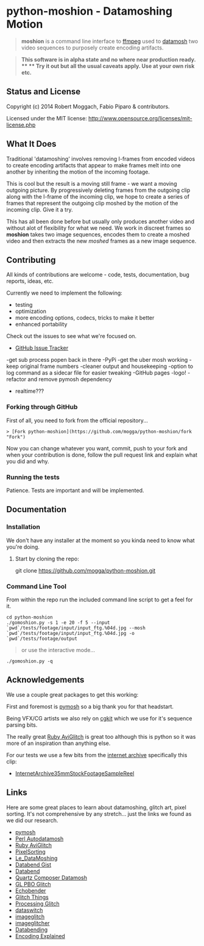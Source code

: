 # python-moshion - Datamoshing Motion

> **moshion** is a command line interface to [ffmpeg](https://www.ffmpeg.org "ffmpeg.org") 
> used to [datamosh](http://knowyourmeme.com/memes/datamoshing "Datamoshing")
> two video sequences to purposely create encoding artifacts.

> **This software is in alpha state and no where near production ready. **
> ** Try it out but all the usual caveats apply. Use at your own risk etc.**



## Status and License

Copyright (c) 2014 Robert Moggach, Fabio Piparo & contributors.

Licensed under the MIT license: http://www.opensource.org/licenses/mit-license.php




## What It Does

Traditional 'datamoshing' involves removing I-frames from encoded videos to create encoding
artifacts that appear to make frames melt into one another by inheriting the motion of the 
incoming footage.

This is cool but the result is a moving still frame - we want a moving outgoing picture.
By progressively deleting frames from the outgoing clip along with the I-frame of the incoming clip, 
we hope to create a series of frames that represent the outgoing clip moshed by the motion of the 
incoming clip. Give it a try.

This has all been done before but usually only produces another video and without alot of flexibility
for what we need. We work in discreet frames so **moshion** takes two image sequences, encodes them
to create a moshed video and then extracts the new *moshed* frames as a new image sequence.


## Contributing

All kinds of contributions are welcome - code, tests, documentation, bug reports, ideas, etc.

Currently we need to implement the following:

* testing
* optimization
* more encoding options, codecs, tricks to make it better
* enhanced portability

Check out the issues to see what we're focused on.

* [GitHub Issue Tracker](https://github.com/mogga/python-moshion/issues "Issues")


-get sub process popen back in there
-PyPi
-get the uber mosh working
-keep original frame numbers
-cleaner output and housekeeping
-option to log command as a sidecar file for easier tweaking
-GitHub pages
-logo! 
-refactor and remove pymosh dependency 
* realtime???

### Forking through GitHub

First of all, you need to fork from the official repository...

    > [Fork python-moshion](https://github.com/mogga/python-moshion/fork "Fork")

Now you can change whatever you want, commit, push to your fork and when 
your contribution is done, follow the pull request link and explain what you did and why.



### Running the tests

Patience. Tests are important and will be implemented.



## Documentation

### Installation

We don't have any installer at the moment so you kinda need to know what you're doing.

1) Start by cloning the repo:

    git clone https://github.com/mogga/python-moshion.git

### Command Line Tool

From within the repo run the included command line script to get a feel for it.

    cd python-moshion
    ./gomoshion.py -s 1 -e 20 -f 5 --input `pwd`/tests/footage/input/input_ftg.%04d.jpg --mosh `pwd`/tests/footage/input/input_ftg.%04d.jpg -o `pwd`/tests/footage/output

> or use the interactive mode...

    ./gomoshion.py -q
    


## Acknowledgements

We use a couple great packages to get this working:

First and foremost is [pymosh](https://github.com/grampajoe/pymosh "PyMosh") so a big thank you for that headstart.

Being VFX/CG artists we also rely on [cgkit](http://cgkit.sourceforge.net) which we use for it's sequence parsing bits.

The really great [Ruby AviGlitch](http://ucnv.github.io/aviglitch/) is great too although this is python so it was more of an inspiration than anything else. 

For our tests we use a few bits from the [internet archive](https://archive.org/) specifically this clip: 

* [InternetArchive35mmStockFootageSampleReel](https://archive.org/details/InternetArchive35mmStockFootageSampleReel)


## Links

Here are some great places to learn about datamoshing, glitch art, pixel sorting.
It's not comprehensive by any stretch... just the links we found as we did our research.

* [pymosh](https://github.com/grampajoe/pymosh "PyMosh")
* [Perl Autodatamosh](https://github.com/grampajoe/Autodatamosh)
* [Ruby AviGlitch](http://ucnv.github.io/aviglitch/)
* [PixelSorting](https://github.com/jeffThompson/PixelSorting)
* [Le_DataMoshing](http://wiki.labomedia.org/index.php/Le_DataMoshing)
* [Databend Gist](https://gist.github.com/adrn/4090186)
* [Databend](https://github.com/cschlisner/Databend)
* [Quartz Composer Datamosh](http://kriss.cx/tom/datamosh/)
* [GL PBO Glitch](https://github.com/bangnoise/GL-PBO-Glitch)
* [Echobender](http://www.hellocatfood.com/echobender/)
* [Glitch Things](http://www.hellocatfood.com/tag/glitch/)
* [Processing Glitch](http://www.xradiograph.com/Processing/Glitch)
* [dataswitch](https://github.com/dataswitch/Experimental/tree/master/databend)
* [imageglitch](http://www.sun-art.org/creativecoding/imageglitch/)
* [imageglitcher](http://www.airtightinteractive.com/2011/02/glitch-your-images-with-imageglitcher/)
* [Databending](http://www.jackhagley.com/Experimental-Databending)
* [Encoding Explained](http://objavi.booki.cc/books/alookatopenvideo-en-2013.01.10-12.43.09/ch010_encoding-explained.html)

